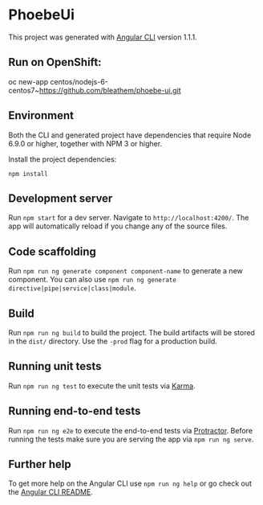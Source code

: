# PhoebeUi

This project was generated with [Angular CLI](https://github.com/angular/angular-cli) version 1.1.1.

## Run on OpenShift:
oc new-app centos/nodejs-6-centos7~https://github.com/bleathem/phoebe-ui.git

## Environment

Both the CLI and generated project have dependencies that require Node 6.9.0 or higher, together with NPM 3 or higher.

Install the project dependencies:

```
npm install
```

## Development server

Run `npm start` for a dev server. Navigate to `http://localhost:4200/`. The app will automatically reload if you change any of the source files.

## Code scaffolding

Run `npm run ng generate component component-name` to generate a new component. You can also use `npm run ng generate directive|pipe|service|class|module`.

## Build

Run `npm run ng build` to build the project. The build artifacts will be stored in the `dist/` directory. Use the `-prod` flag for a production build.

## Running unit tests

Run `npm run ng test` to execute the unit tests via [Karma](https://karma-runner.github.io).

## Running end-to-end tests

Run `npm run ng e2e` to execute the end-to-end tests via [Protractor](http://www.protractortest.org/).
Before running the tests make sure you are serving the app via `npm run ng serve`.

## Further help

To get more help on the Angular CLI use `npm run ng help` or go check out the [Angular CLI README](https://github.com/angular/angular-cli/blob/master/README.md).
